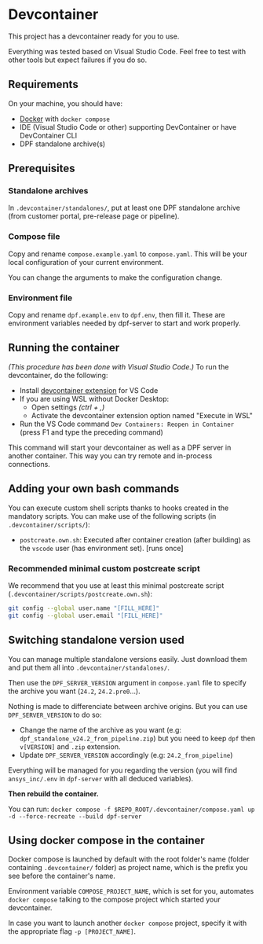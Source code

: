 # Devcontainer

This project has a devcontainer ready for you to use.

Everything was tested based on Visual Studio Code. Feel free to test with other tools but expect failures if you do so.

## Requirements

On your machine, you should have:
- [Docker](https://www.docker.com/) with `docker compose`
- IDE (Visual Studio Code or other) supporting DevContainer or have DevContainer CLI
- DPF standalone archive(s)

## Prerequisites

### Standalone archives

In `.devcontainer/standalones/`, put at least one DPF standalone archive (from customer portal, pre-release page or pipeline).

### Compose file

Copy and rename `compose.example.yaml` to `compose.yaml`. This will be your local configuration of your current environment.

You can change the arguments to make the configuration change.

### Environment file

Copy and rename `dpf.example.env` to `dpf.env`, then fill it. These are environment variables needed by dpf-server to start and work properly.

## Running the container

*(This procedure has been done with Visual Studio Code.)*
To run the devcontainer, do the following:
- Install [devcontainer extension](https://marketplace.visualstudio.com/items?itemName=ms-vscode-remote.remote-containers) for VS Code
- If you are using WSL without Docker Desktop:
    - Open settings *(ctrl + ,)*
    - Activate the devcontainer extension option named "Execute in WSL"
- Run the VS Code command `Dev Containers: Reopen in Container` (press F1 and type the preceding command)

This command will start your devcontainer as well as a DPF server in another container. This way you can try remote and in-process connections.

## Adding your own bash commands

You can execute custom shell scripts thanks to hooks created in the mandatory scripts. You can make use of the following scripts (in `.devcontainer/scripts/`):
-  `postcreate.own.sh`: Executed after container creation (after building) as the `vscode` user (has environment set). [runs once]

### Recommended minimal custom postcreate script

We recommend that you use at least this minimal postcreate script (`.devcontainer/scripts/postcreate.own.sh`):
```bash
git config --global user.name "[FILL_HERE]"
git config --global user.email "[FILL_HERE]"
```

## Switching standalone version used

You can manage multiple standalone versions easily. Just download them and put them all into `.devcontainer/standalones/`.

Then use the `DPF_SERVER_VERSION` argument in `compose.yaml` file to specify the archive you want (`24.2`, `24.2.pre0`...).

Nothing is made to differenciate between archive origins. But you can use `DPF_SERVER_VERSION` to do so:
- Change the name of the archive as you want (e.g: `dpf_standalone_v24.2_from_pipeline.zip`) but you need to keep `dpf` then `v[VERSION]` and `.zip` extension.
- Update `DPF_SERVER_VERSION` accordingly (e.g: `24.2_from_pipeline`)

Everything will be managed for you regarding the version (you will find `ansys_inc/.env` in `dpf-server` with all deduced variables).

**Then rebuild the container.**

You can run: `docker compose -f $REPO_ROOT/.devcontainer/compose.yaml up -d --force-recreate --build dpf-server`

## Using docker compose in the container

Docker compose is launched by default with the root folder's name (folder containing `.devcontainer/` folder) as project name, which is the prefix you see before the container's name.

Environment variable `COMPOSE_PROJECT_NAME`, which is set for you, automates `docker compose` talking to the compose project which started your devcontainer.

In case you want to launch another `docker compose` project, specify it with the appropriate flag `-p [PROJECT_NAME]`.